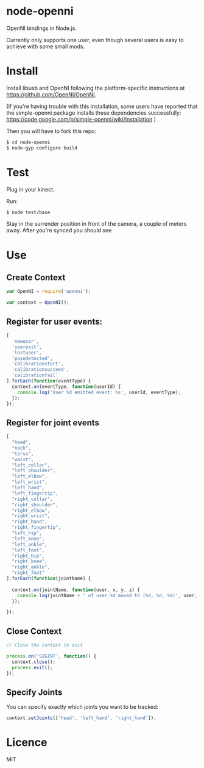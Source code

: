 # node-openni

OpenNI bindings in Node.js.

Currently only supports one user, even though several users is easy to achieve with some small mods.

# Install

Install libusb and OpenNI following the platform-specific instructions at https://github.com/OpenNI/OpenNI.

(If you're having trouble with this installation, some users have reported that the simple-openni package installs these dependencies successfully:
https://code.google.com/p/simple-openni/wiki/Installation
)

Then you will have to fork this repo:

```bash
$ cd node-openni
$ node-gyp configure build
```

# Test

Plug in your kinect.

Run:

```bash
$ node test/base
```

Stay in the surrender position in front of the camera, a couple of meters away.
After you're synced you should see 

# Use

## Create Context

```js
var OpenNI = require('openni');

var context = OpenNI();
```

## Register for user events:

```js
[
  'newuser',
  'userexit',
  'lostuser',
  'posedetected',
  'calibrationstart',
  'calibrationsucceed',
  'calibrationfail'
].forEach(function(eventType) {
  context.on(eventType, function(userId) {
    console.log('User %d emitted event: %s', userId, eventType);
  });
});
```

## Register for joint events

```js
[
  "head",
  "neck",
  "torso",
  "waist",
  "left_collar",
  "left_shoulder",
  "left_elbow",
  "left_wrist",
  "left_hand",
  "left_fingertip",
  "right_collar",
  "right_shoulder",
  "right_elbow",
  "right_wrist",
  "right_hand",
  "right_fingertip",
  "left_hip",
  "left_knee",
  "left_ankle",
  "left_foot",
  "right_hip",
  "right_knee",
  "right_ankle",
  "right_foot"
].forEach(function(jointName) {
  
  context.on(jointName, function(user, x, y, z) {
    console.log(jointName + ' of user %d moved to (%d, %d, %d)', user, x, y, z);
  });

});
```

## Close Context

```js
// Close the context to exit

process.on('SIGINT', function() {
  context.close();
  process.exit();  
});
```

## Specify Joints

You can specify exactly which joints you want to be tracked:

```js
context.setJoints(['head', 'left_hand', 'right_hand']);
```

# Licence

MIT
